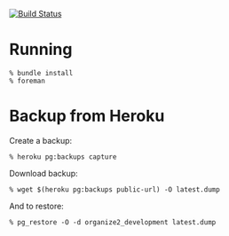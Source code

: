 [![Build Status](https://travis-ci.org/dmitryrck/organize2.svg?branch=master)](https://travis-ci.org/dmitryrck/organize2)

# Running

    % bundle install
    % foreman

# Backup from Heroku

Create a backup:

    % heroku pg:backups capture

Download backup:

    % wget $(heroku pg:backups public-url) -O latest.dump

And to restore:

    % pg_restore -O -d organize2_development latest.dump
